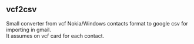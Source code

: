 ## vcf2csv

Small converter from vcf Nokia/Windows contacts format to google csv for importing in gmail.    
It assumes on vcf card for each contact.




